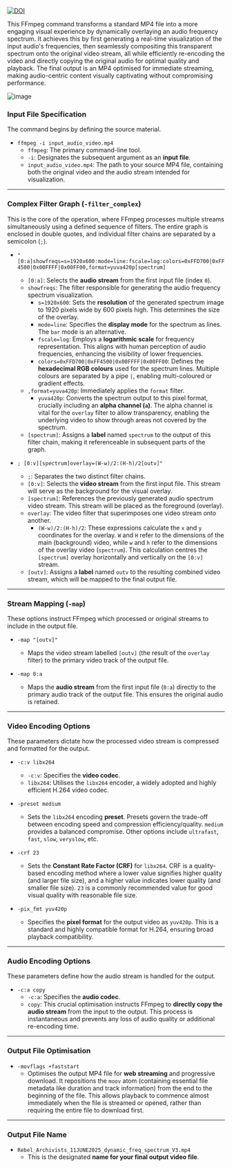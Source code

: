 [![DOI](https://zenodo.org/badge/1000962745.svg)](https://doi.org/10.5281/zenodo.15650862)

This FFmpeg command transforms a standard MP4 file into a more engaging visual experience by dynamically overlaying an audio frequency spectrum. It achieves this by first generating a real-time visualization of the input audio's frequencies, then seamlessly compositing this transparent spectrum onto the original video stream, all while efficiently re-encoding the video and directly copying the original audio for optimal quality and playback. The final output is an MP4 optimised for immediate streaming, making audio-centric content visually captivating without compromising performance.


![image](https://github.com/user-attachments/assets/216b91b2-3a39-4d78-9ab6-a9ac503bf870)


### **Input File Specification**

The command begins by defining the source material.

* `ffmpeg -i input_audio_video.mp4`
    * `ffmpeg`: The primary command-line tool.
    * `-i`: Designates the subsequent argument as an **input file**.
    * `input_audio_video.mp4`: The path to your source MP4 file, containing both the original video and the audio stream intended for visualization.

---

### **Complex Filter Graph (`-filter_complex`)**

This is the core of the operation, where FFmpeg processes multiple streams simultaneously using a defined sequence of filters. The entire graph is enclosed in double quotes, and individual filter chains are separated by a semicolon (`;`).

* `"[0:a]showfreqs=s=1920x600:mode=line:fscale=log:colors=0xFFD700|0xFF4500|0x00FFFF|0x00FF00,format=yuva420p[spectrum]`
    * `[0:a]`: Selects the **audio stream** from the first input file (index `0`).
    * `showfreqs`: The filter responsible for generating the audio frequency spectrum visualization.
        * `s=1920x600`: Sets the **resolution** of the generated spectrum image to 1920 pixels wide by 600 pixels high. This determines the size of the overlay.
        * `mode=line`: Specifies the **display mode** for the spectrum as lines. The `bar` mode is an alternative.
        * `fscale=log`: Employs a **logarithmic scale** for frequency representation. This aligns with human perception of audio frequencies, enhancing the visibility of lower frequencies.
        * `colors=0xFFD700|0xFF4500|0x00FFFF|0x00FF00`: Defines the **hexadecimal RGB colours** used for the spectrum lines. Multiple colours are separated by a pipe `|`, enabling multi-coloured or gradient effects.
    * `,format=yuva420p`: Immediately applies the `format` filter.
        * `yuva420p`: Converts the spectrum output to this pixel format, crucially including an **alpha channel (`a`)**. The alpha channel is vital for the `overlay` filter to allow transparency, enabling the underlying video to show through areas not covered by the spectrum.
    * `[spectrum]`: Assigns a **label** named `spectrum` to the output of this filter chain, making it referenceable in subsequent parts of the graph.

* `; [0:v][spectrum]overlay=(W-w)/2:(H-h)/2[outv]"`
    * `;`: Separates the two distinct filter chains.
    * `[0:v]`: Selects the **video stream** from the first input file. This stream will serve as the background for the visual overlay.
    * `[spectrum]`: References the previously generated audio spectrum video stream. This stream will be placed as the foreground (overlay).
    * `overlay`: The video filter that superimposes one video stream onto another.
        * `(W-w)/2:(H-h)/2`: These expressions calculate the `x` and `y` coordinates for the overlay. `W` and `H` refer to the dimensions of the main (background) video, while `w` and `h` refer to the dimensions of the overlay video (`spectrum`). This calculation centres the `[spectrum]` overlay horizontally and vertically on the `[0:v]` stream.
    * `[outv]`: Assigns a **label** named `outv` to the resulting combined video stream, which will be mapped to the final output file.

---

### **Stream Mapping (`-map`)**

These options instruct FFmpeg which processed or original streams to include in the output file.

* `-map "[outv]"`
    * Maps the video stream labelled `[outv]` (the result of the `overlay` filter) to the primary video track of the output file.

* `-map 0:a`
    * Maps the **audio stream** from the first input file (`0:a`) directly to the primary audio track of the output file. This ensures the original audio is retained.

---

### **Video Encoding Options**

These parameters dictate how the processed video stream is compressed and formatted for the output.

* `-c:v libx264`
    * `-c:v`: Specifies the **video codec**.
    * `libx264`: Utilises the `libx264` encoder, a widely adopted and highly efficient H.264 video codec.

* `-preset medium`
    * Sets the `libx264` encoding **preset**. Presets govern the trade-off between encoding speed and compression efficiency/quality. `medium` provides a balanced compromise. Other options include `ultrafast`, `fast`, `slow`, `veryslow`, etc.

* `-crf 23`
    * Sets the **Constant Rate Factor (CRF)** for `libx264`. CRF is a quality-based encoding method where a lower value signifies higher quality (and larger file size), and a higher value indicates lower quality (and smaller file size). `23` is a commonly recommended value for good visual quality with reasonable file size.

* `-pix_fmt yuv420p`
    * Specifies the **pixel format** for the output video as `yuv420p`. This is a standard and highly compatible format for H.264, ensuring broad playback compatibility.

---

### **Audio Encoding Options**

These parameters define how the audio stream is handled for the output.

* `-c:a copy`
    * `-c:a`: Specifies the **audio codec**.
    * `copy`: This crucial optimisation instructs FFmpeg to **directly copy the audio stream** from the input to the output. This process is instantaneous and prevents any loss of audio quality or additional re-encoding time.

---

### **Output File Optimisation**

* `-movflags +faststart`
    * Optimises the output MP4 file for **web streaming** and progressive download. It repositions the `moov` atom (containing essential file metadata like duration and track information) from the end to the beginning of the file. This allows playback to commence almost immediately when the file is streamed or opened, rather than requiring the entire file to download first.

---

### **Output File Name**

* `Rebel_Archivists_11JUNE2025_dynamic_freq_spectrum_V3.mp4`
    * This is the designated **name for your final output video file**.
 


